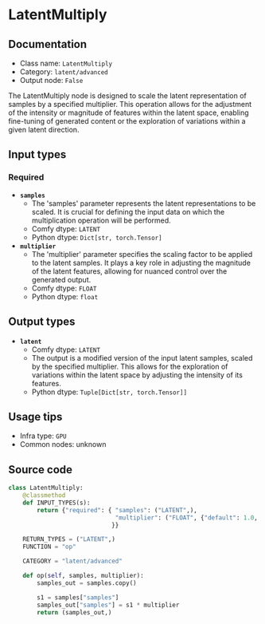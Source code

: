 # LatentMultiply
## Documentation
- Class name: `LatentMultiply`
- Category: `latent/advanced`
- Output node: `False`

The LatentMultiply node is designed to scale the latent representation of samples by a specified multiplier. This operation allows for the adjustment of the intensity or magnitude of features within the latent space, enabling fine-tuning of generated content or the exploration of variations within a given latent direction.
## Input types
### Required
- **`samples`**
    - The 'samples' parameter represents the latent representations to be scaled. It is crucial for defining the input data on which the multiplication operation will be performed.
    - Comfy dtype: `LATENT`
    - Python dtype: `Dict[str, torch.Tensor]`
- **`multiplier`**
    - The 'multiplier' parameter specifies the scaling factor to be applied to the latent samples. It plays a key role in adjusting the magnitude of the latent features, allowing for nuanced control over the generated output.
    - Comfy dtype: `FLOAT`
    - Python dtype: `float`
## Output types
- **`latent`**
    - Comfy dtype: `LATENT`
    - The output is a modified version of the input latent samples, scaled by the specified multiplier. This allows for the exploration of variations within the latent space by adjusting the intensity of its features.
    - Python dtype: `Tuple[Dict[str, torch.Tensor]]`
## Usage tips
- Infra type: `GPU`
- Common nodes: unknown


## Source code
```python
class LatentMultiply:
    @classmethod
    def INPUT_TYPES(s):
        return {"required": { "samples": ("LATENT",),
                              "multiplier": ("FLOAT", {"default": 1.0, "min": -10.0, "max": 10.0, "step": 0.01}),
                             }}

    RETURN_TYPES = ("LATENT",)
    FUNCTION = "op"

    CATEGORY = "latent/advanced"

    def op(self, samples, multiplier):
        samples_out = samples.copy()

        s1 = samples["samples"]
        samples_out["samples"] = s1 * multiplier
        return (samples_out,)

```
